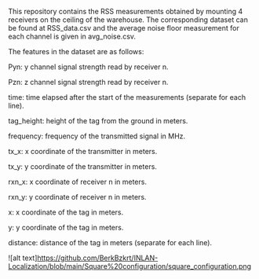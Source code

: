 This repository contains the RSS measurements obtained by mounting 4 receivers on the ceiling of the warehouse. The corresponding dataset can be found at RSS_data.csv and the average noise floor measurement for each channel is given in avg_noise.csv. 

The features in the dataset are as follows:

Pyn: y channel signal strength read by receiver n.

Pzn: z channel signal strength read by receiver n.

time: time elapsed after the start of the measurements (separate for each line).

tag_height: height of the tag from the ground in meters.

frequency: frequency of the transmitted signal in MHz.

tx_x: x coordinate of the transmitter in meters.

tx_y: y coordinate of the transmitter in meters.

rxn_x: x coordinate of receiver n in meters.

rxn_y: y coordinate of receiver n in meters.


x: x coordinate of the tag in meters.

y: y coordinate of the tag in meters.

distance: distance of the tag in meters (separate for each line).


![alt text]https://github.com/BerkBzkrt/INLAN-Localization/blob/main/Square%20configuration/square_configuration.png
